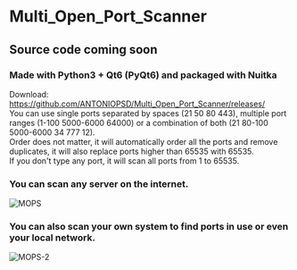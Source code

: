 # Multi_Open_Port_Scanner

## Source code coming soon
### Made with Python3 + Qt6 (PyQt6) and packaged with Nuitka


Download: https://github.com/ANTONIOPSD/Multi_Open_Port_Scanner/releases/
<br/>
You can use single ports separated by spaces (21 50 80 443), multiple port ranges (1-100 5000-6000 64000) or a combination of both (21 80-100 5000-6000 34 777 12). 
<br/>
Order does not matter, it will automatically order all the ports and remove duplicates, it will also replace ports higher than 65535 with 65535.
<br/>
If you don't type any port, it will scan all ports from 1 to 65535.


### You can scan any server on the internet.
![MOPS](https://user-images.githubusercontent.com/1978099/170514457-7a7d0474-628c-4f1e-a7b2-acad235d9447.gif)


### You can also scan your own system to find ports in use or even your local network.

![MOPS-2](https://user-images.githubusercontent.com/1978099/170555023-c3162792-a0a1-4c01-b72f-fd5255c3823e.gif)



